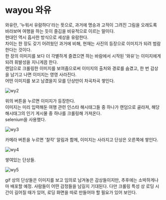 # wayou 와유
  
 와유란, '누워서 유람하다'라는 뜻으로, 과거에 명승과 고적이 그려진 그림을 오래도록 바라보며 여행을 하는 듯이 즐김을 비유적으로 이르는 말이다.  
 현대인 역시 흡사한 방식으로 세상을 유람한다.  
 차이는 한 장도 갖기 어려웠던 과거에 비해, 현재는 사진의 등장으로 이미지가 되려 범람한다는 것이다.  
 한 장의 이미지를 보다 더 각별하게 즐겼으면 하는 바람에서 시작된 '와유'는 이미지에게 되려 휘발성을 지니게끔 한다.  
 랜덤으로 크롤링한 이미지를 보여줌으로써 이미지의 출처와 경로를 숨겼고, 한 번 감상을 남기고 나면 이미지는 영영 사라진다.  
 어떤 이미지를 보고 남겼을지 모를 단상만이 차곡차곡 쌓인다. 
 
  
![wy2](https://user-images.githubusercontent.com/54440974/64242199-15ac9800-cf40-11e9-9371-78cb635b9411.gif)  
  
위의 버튼을 누르면 이미지가 등장한다.  
이미지는 미리 입력해둔 여행 관련 인스타 해시태그들 중 하나가 랜덤으로 골라져, 해당 해시태그의 인기 게시물 중 하나를 크롤링해 가져온다.  
selenium을 사용했다.   
  
    
![wy3](https://user-images.githubusercontent.com/54440974/64242262-31b03980-cf40-11e9-8cb1-6e2b32ab7093.gif)  
  
카메라 버튼을 누르면 '찰칵' 알림과 함께, 이미지는 사라지고 단상은 오른쪽에 쌓인다.
  
    
![wy4](https://user-images.githubusercontent.com/54440974/64242350-51476200-cf40-11e9-8311-d5100e9e8784.gif)  
  
쌓여있는 단상들.  
  
    
![wy5](https://user-images.githubusercontent.com/54440974/64242385-5dcbba80-cf40-11e9-94db-64d649ee4a10.gif)  
  
gif 상의 단상들은 이미지를 보고 임의로 남겨놓은 감상들이지만, 추후에는 소박하게나마 배포할 예정.
사람들이 어떤 감정들을 남길지 기대된다.
다만 크롤링 특성 상 로딩 시간이 길어질 때가 있어, 로딩 화면을 따로 만들어야 할 필요가 있어 보인다. 
